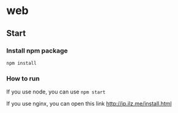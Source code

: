 # web

## Start
### Install npm package

    npm install

### How to run
If you use node, you can use `npm start`

If you use nginx, you can open this link <http://jp.ilz.me/install.html>